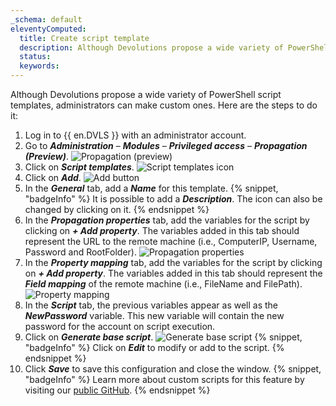 ```yaml
---
_schema: default
eleventyComputed:
  title: Create script template
  description: Although Devolutions propose a wide variety of PowerShell script templates, administrators can make custom ones.
  status:
  keywords:
---
```

Although Devolutions propose a wide variety of PowerShell script templates, administrators can make custom ones. Here are the steps to do it:

1. Log in to {{ en.DVLS }} with an administrator account.
2. Go to ***Administration*** – ***Modules*** – ***Privileged access*** – ***Propagation (Preview)***. ![Propagation (preview)](https://cdnweb.devolutions.net/docs/DVLS4054_2024_2.png "Propagation &#40;preview&#41;")
3. Click on ***Script templates***. ![Script templates icon](https://cdnweb.devolutions.net/docs/DVLS4042_2024_2.png "Script templates icon")
4. Click on ***Add***. ![Add button](https://cdnweb.devolutions.net/docs/DVLS4049_2024_2.png "Add button")
5. In the ***General*** tab, add a ***Name*** for this template. {% snippet, "badgeInfo" %}
                                                                                                                                                                                                                                                                                                                                                      It is possible to add a ***Description***. The icon can also be changed by clicking on it.
                                                                                                                                                                                                                                                                                                                                                      {% endsnippet %}
6. In the ***Propagation properties*** tab, add the variables for the script by clicking on ***\+ Add property***. The variables added in this tab should represent the URL to the remote machine (i.e., ComputerIP, Username, Password and RootFolder). ![Propagation properties](https://cdnweb.devolutions.net/docs/docs_en_kb_KB0113.png "Propagation properties")
7. In the ***Property mapping*** tab, add the variables for the script by clicking on ***\+ Add property***. The variables added in this tab should represent the ***Field mapping*** of the remote machine (i.e., FileName and FilePath). ![Property mapping](https://cdnweb.devolutions.net/docs/docs_en_kb_KB0114.png "Property mapping")
8. In the ***Script*** tab, the previous variables appear as well as the ***NewPassword*** variable. This new variable will contain the new password for the account on script execution.
9. Click on ***Generate base script***. ![Generate base script](https://cdnweb.devolutions.net/docs/docs_en_kb_KB0115.png "Generate base script")
{% snippet, "badgeInfo" %}
Click on ***Edit*** to modify or add to the script.
{% endsnippet %}
10. Click ***Save*** to save this configuration and close the window. 
{% snippet, "badgeInfo" %}
Learn more about custom scripts for this feature by visiting our [public GitHub](https://github.com/Devolutions/PAM-Providers/blob/master/Propagation-Scripts/Create-A-Template.md).
{% endsnippet %}